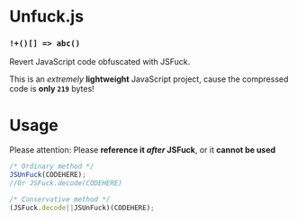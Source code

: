 # Unfuck.js
### `!+()[] => abc()`  
Revert JavaScript code obfuscated with JSFuck.  
  
This is an *extremely* **lightweight** JavaScript project, cause the compressed code is **only `219`** bytes!
# Usage
Please attention: Please **reference it *after* JSFuck**, or it **cannot be used**
```javascript
/* Ordinary method */
JSUnFuck(CODEHERE);
//Or JSFuck.decode(CODEHERE)

/* Conservative method */
(JSFuck.decode||JSUnFuck)(CODEHERE);
```